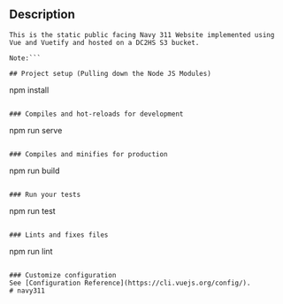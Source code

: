 ## Description
```
This is the static public facing Navy 311 Website implemented using Vue and Vuetify and hosted on a DC2HS S3 bucket.

Note:```

## Project setup (Pulling down the Node JS Modules)
```
npm install
```

### Compiles and hot-reloads for development
```
npm run serve
```

### Compiles and minifies for production
```
npm run build
```

### Run your tests
```
npm run test
```

### Lints and fixes files
```
npm run lint
```

### Customize configuration
See [Configuration Reference](https://cli.vuejs.org/config/).
# navy311
